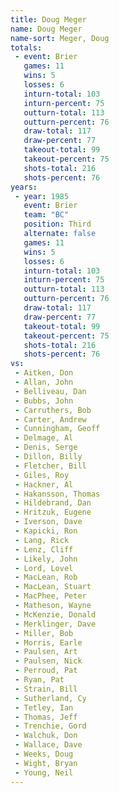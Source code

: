 ```yaml
---
title: Doug Meger
name: Doug Meger
name-sort: Meger, Doug
totals:
 - event: Brier
   games: 11
   wins: 5
   losses: 6
   inturn-total: 103
   inturn-percent: 75
   outturn-total: 113
   outturn-percent: 76
   draw-total: 117
   draw-percent: 77
   takeout-total: 99
   takeout-percent: 75
   shots-total: 216
   shots-percent: 76
years:
 - year: 1985
   event: Brier
   team: "BC"
   position: Third
   alternate: false
   games: 11
   wins: 5
   losses: 6
   inturn-total: 103
   inturn-percent: 75
   outturn-total: 113
   outturn-percent: 76
   draw-total: 117
   draw-percent: 77
   takeout-total: 99
   takeout-percent: 75
   shots-total: 216
   shots-percent: 76
vs:
 - Aitken, Don
 - Allan, John
 - Belliveau, Dan
 - Bubbs, John
 - Carruthers, Bob
 - Carter, Andrew
 - Cunningham, Geoff
 - Delmage, Al
 - Denis, Serge
 - Dillon, Billy
 - Fletcher, Bill
 - Giles, Roy
 - Hackner, Al
 - Hakansson, Thomas
 - Hildebrand, Dan
 - Hritzuk, Eugene
 - Iverson, Dave
 - Kapicki, Ron
 - Lang, Rick
 - Lenz, Cliff
 - Likely, John
 - Lord, Lovel
 - MacLean, Rob
 - MacLean, Stuart
 - MacPhee, Peter
 - Matheson, Wayne
 - McKenzie, Donald
 - Merklinger, Dave
 - Miller, Bob
 - Morris, Earle
 - Paulsen, Art
 - Paulsen, Nick
 - Perroud, Pat
 - Ryan, Pat
 - Strain, Bill
 - Sutherland, Cy
 - Tetley, Ian
 - Thomas, Jeff
 - Trenchie, Gord
 - Walchuk, Don
 - Wallace, Dave
 - Weeks, Doug
 - Wight, Bryan
 - Young, Neil
---
```

